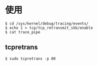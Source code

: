 # 使用
```shell
$ cd /sys/kernel/debug/tracing/events/
$ echo 1 > tcp/tcp_retransmit_skb/enable
$ cat trace_pipe
```

## tcpretrans
```shell
$ sudo tcpretrans -p 80
```

